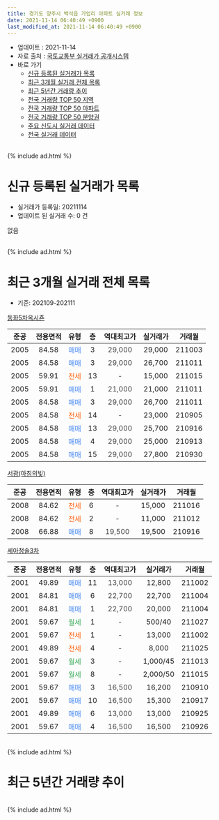 ```yaml
---
title: 경기도 양주시 백석읍 가업리 아파트 실거래 정보
date: 2021-11-14 06:40:49 +0900
last_modified_at: 2021-11-14 06:40:49 +0900
---
```


* 업데이트 : 2021-11-14
* 자료 출처 : [국토교통부 실거래가 공개시스템](http://rt.molit.go.kr)
* 바로 가기
    * [신규 등록된 실거래가 목록](#신규-등록된-실거래가-목록)
    * [최근 3개월 실거래 전체 목록](#최근-3개월-실거래-전체-목록)
    * [최근 5년간 거래량 추이](#최근-5년간-거래량-추이)
    * [전국 거래량 TOP 50 지역](https://inasie.github.io/apt-trade-info/최근-3개월-전국에서-가장-거래가-많이-발생한-지역)
    * [전국 거래량 TOP 50 아파트](https://inasie.github.io/apt-trade-info/최근-3개월-전국에서-가장-거래가-많이-발생한-아파트)
    * [전국 거래량 TOP 50 분양권](https://inasie.github.io/apt-trade-info/최근-3개월-전국에서-가장-거래가-많이-발생한-분양권)
    * [주요 신도시 실거래 데이터](https://inasie.github.io/apt-trade-info/주요-신도시)
    * [전국 실거래 데이터](https://inasie.github.io/apt-trade-info/전국)
<br>
{% include ad.html %}
<br>

# 신규 등록된 실거래가 목록
* 실거래가 등록일: 20211114
* 업데이트 된 실거래 수: 0 건

없음

<br>
{% include ad.html %}
<br>

# 최근 3개월 실거래 전체 목록
* 기준: 202109-202111


[동화5차옥시죤](https://search.naver.com/search.naver?query=%EA%B2%BD%EA%B8%B0%EB%8F%84+%EC%96%91%EC%A3%BC%EC%8B%9C+%EB%B0%B1%EC%84%9D%EC%9D%8D+%EA%B0%80%EC%97%85%EB%A6%AC+%EB%8F%99%ED%99%945%EC%B0%A8%EC%98%A5%EC%8B%9C%EC%A3%A4)

|준공|전용면적|유형|층|역대최고가|실거래가|거래월|
|:---:|:---:|:---:|:---:|:---:|:---:|:---:|
|2005|84.58|<span style="color:#4285f3">매매</span>|3|<span style="color:#444444">29,000</span>|29,000|211003|
|2005|84.58|<span style="color:#4285f3">매매</span>|3|<span style="color:#444444">29,000</span>|26,700|211011|
|2005|59.91|<span style="color:#ff5a00">전세</span>|13|<span style="color:#444444">-</span>|15,000|211015|
|2005|59.91|<span style="color:#4285f3">매매</span>|1|<span style="color:#444444">21,000</span>|21,000|211011|
|2005|84.58|<span style="color:#4285f3">매매</span>|3|<span style="color:#444444">29,000</span>|26,700|211011|
|2005|84.58|<span style="color:#ff5a00">전세</span>|14|<span style="color:#444444">-</span>|23,000|210905|
|2005|84.58|<span style="color:#4285f3">매매</span>|13|<span style="color:#444444">29,000</span>|25,700|210916|
|2005|84.58|<span style="color:#4285f3">매매</span>|4|<span style="color:#444444">29,000</span>|25,000|210913|
|2005|84.58|<span style="color:#4285f3">매매</span>|15|<span style="color:#444444">29,000</span>|27,800|210930|

[서광(아침의빛)](https://search.naver.com/search.naver?query=%EA%B2%BD%EA%B8%B0%EB%8F%84+%EC%96%91%EC%A3%BC%EC%8B%9C+%EB%B0%B1%EC%84%9D%EC%9D%8D+%EA%B0%80%EC%97%85%EB%A6%AC+%EC%84%9C%EA%B4%91%28%EC%95%84%EC%B9%A8%EC%9D%98%EB%B9%9B%29)

|준공|전용면적|유형|층|역대최고가|실거래가|거래월|
|:---:|:---:|:---:|:---:|:---:|:---:|:---:|
|2008|84.62|<span style="color:#ff5a00">전세</span>|6|<span style="color:#444444">-</span>|15,000|211016|
|2008|84.62|<span style="color:#ff5a00">전세</span>|2|<span style="color:#444444">-</span>|11,000|211012|
|2008|66.88|<span style="color:#4285f3">매매</span>|8|<span style="color:#444444">19,500</span>|19,500|210916|

[세아청솔3차](https://search.naver.com/search.naver?query=%EA%B2%BD%EA%B8%B0%EB%8F%84+%EC%96%91%EC%A3%BC%EC%8B%9C+%EB%B0%B1%EC%84%9D%EC%9D%8D+%EA%B0%80%EC%97%85%EB%A6%AC+%EC%84%B8%EC%95%84%EC%B2%AD%EC%86%943%EC%B0%A8)

|준공|전용면적|유형|층|역대최고가|실거래가|거래월|
|:---:|:---:|:---:|:---:|:---:|:---:|:---:|
|2001|49.89|<span style="color:#4285f3">매매</span>|11|<span style="color:#444444">13,000</span>|12,800|211002|
|2001|84.81|<span style="color:#4285f3">매매</span>|6|<span style="color:#444444">22,700</span>|22,700|211004|
|2001|84.81|<span style="color:#4285f3">매매</span>|1|<span style="color:#444444">22,700</span>|20,000|211004|
|2001|59.67|<span style="color:#34a853">월세</span>|1|<span style="color:#444444">-</span>|500/40|211027|
|2001|59.67|<span style="color:#ff5a00">전세</span>|1|<span style="color:#444444">-</span>|13,000|211002|
|2001|49.89|<span style="color:#ff5a00">전세</span>|4|<span style="color:#444444">-</span>|8,000|211025|
|2001|59.67|<span style="color:#34a853">월세</span>|3|<span style="color:#444444">-</span>|1,000/45|211013|
|2001|59.67|<span style="color:#34a853">월세</span>|8|<span style="color:#444444">-</span>|2,000/50|211015|
|2001|59.67|<span style="color:#4285f3">매매</span>|3|<span style="color:#444444">16,500</span>|16,200|210910|
|2001|59.67|<span style="color:#4285f3">매매</span>|10|<span style="color:#444444">16,500</span>|15,300|210917|
|2001|49.89|<span style="color:#4285f3">매매</span>|6|<span style="color:#444444">13,000</span>|13,000|210925|
|2001|59.67|<span style="color:#4285f3">매매</span>|4|<span style="color:#444444">16,500</span>|16,500|210926|


<br>
{% include ad.html %}
<br>

# 최근 5년간 거래량 추이


<div style="width:100%;">
    <canvas id="deal_progress" height="200"></canvas>
</div>

<script>
new Chart(document.getElementById("deal_progress"), {
    type: 'line',
    data: {
        labels: ['201611','201612','201701','201702','201703','201704','201705','201706','201707','201708','201709','201710','201711','201712','201801','201802','201803','201804','201805','201806','201807','201808','201809','201810','201811','201812','201901','201902','201903','201904','201905','201906','201907','201908','201909','201910','201911','201912','202001','202002','202003','202004','202005','202006','202007','202008','202009','202010','202011','202012','202101','202102','202103','202104','202105','202106','202107','202108','202109','202110','202111'],
        datasets: [{
            label: '매매',
            pointRadius: 1,
            data: [16, 7, 8, 10, 14, 18, 13, 15, 12, 9, 6, 2, 9, 6, 11, 9, 9, 11, 7, 9, 10, 7, 11, 9, 7, 4, 4, 5, 5, 4, 5, 7, 5, 1, 6, 2, 7, 5, 8, 6, 4, 11, 5, 6, 11, 7, 9, 7, 8, 10, 11, 28, 27, 68, 38, 22, 14, 18, 8, 7, 0],
            borderColor: "rgba(255, 201, 14, 1)",
            backgroundColor: "rgba(255, 201, 14, 0.5)",
            fill: false,
            lineTension: 0
        },{
            label: '전월세',
            pointRadius: 1,
            data: [5, 8, 4, 3, 8, 7, 10, 9, 11, 7, 8, 6, 9, 4, 5, 8, 6, 7, 6, 3, 4, 7, 5, 3, 1, 4, 3, 4, 6, 8, 8, 7, 6, 4, 6, 9, 1, 3, 5, 7, 5, 6, 3, 7, 8, 8, 3, 5, 10, 7, 1, 6, 4, 13, 12, 9, 9, 6, 1, 8, 0],
            borderColor: "rgba(0, 141, 185, 1)",
            backgroundColor: "rgba(0, 141, 185, 0.5)",
            fill: false,
            lineTension: 0
        }
        ]
    },
    options: {
        responsive: true,
        title: {
            display: false
        },
        tooltips: {
            mode: 'index',
            intersect: false
        },
        hover: {
            mode: 'nearest',
            intersect: true
        },
        scales: {
            xAxes: [{
                display: true,
                scaleLabel: {
                    display: true,
                    labelString: '년/월'
                }
            }],
            yAxes: [{
                display: true,
                ticks: {
                    suggestedMin: 0,
                },
                scaleLabel: {
                    display: true,
                    labelString: '실거래 수'
                }
            }]
        }
    }
});

</script>


<br>
{% include ad.html %}
<br>

